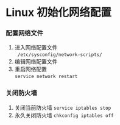# Linux 初始化网络配置

### 配置网络文件
1. 进入网络配置文件   
``` /etc/sysconfig/network-scripts/```
2. 编辑网络配置文件
3. 重启网络配置  
```service network restart ``` 

###  关闭防火墙
1. 关闭当前防火墙
  ```service iptables stop```
2. 永久关闭防火墙
```chkconfig iptables off```


